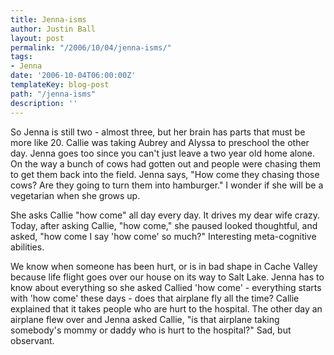 ```yaml
---
title: Jenna-isms
author: Justin Ball
layout: post
permalink: "/2006/10/04/jenna-isms/"
tags:
- Jenna
date: '2006-10-04T06:00:00Z'
templateKey: blog-post
path: "/jenna-isms"
description: ''
---
```


So Jenna is still two - almost three, but her brain has parts that must be more like 20. Callie was taking Aubrey and Alyssa to preschool the other day. Jenna goes too since you can't just leave a two year old home alone. On the way a bunch of cows had gotten out and people were chasing them to get them back into the field. Jenna says, "How come they chasing those cows? Are they going to turn them into hamburger." I wonder if she will be a vegetarian when she grows up.

She asks Callie "how come" all day every day. It drives my dear wife crazy. Today, after asking Callie, "how come," she paused looked thoughtful, and asked, "how come I say 'how come' so much?" Interesting meta-cognitive abilities.

We know when someone has been hurt, or is in bad shape in Cache Valley because life flight goes over our house on its way to Salt Lake. Jenna has to know about everything so she asked Callied 'how come' - everything starts with 'how come' these days - does that airplane fly all the time? Callie explained that it takes people who are hurt to the hospital. The other day an airplane flew over and Jenna asked Callie, "is that airplane taking somebody's mommy or daddy who is hurt to the hospital?" Sad, but observant.
